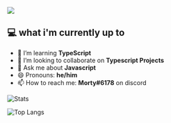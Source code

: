 ![](https://iili.io/5CJjn4.png)

## 💻 what i'm currently up to 
- 🌱 I’m learning **TypeScript**
- 👯 I’m looking to collaborate on **Typescript Projects**
- 💬 Ask me about **Javascript**
- 😄 Pronouns: **he/him**
- 📫 How to reach me: **Morty#6178** on discord

![Stats](https://github-readme-stats.vercel.app/api?username=mortynex&show_icons=true&title_color=ffffff&text_color=e8e8e8&bg_color=0d1117&hide_border=true&locale=en )

![Top Langs](https://github-readme-stats.vercel.app/api/top-langs?username=mortynex&show_icons=true&title_color=ffffff&text_color=e8e8e8&bg_color=0d1117&hide_border=true&locale=en&layout=compact)

